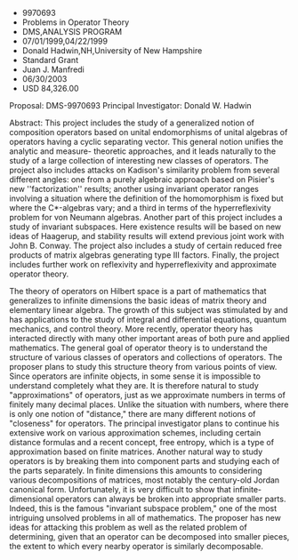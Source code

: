 
* 9970693
* Problems in Operator Theory
* DMS,ANALYSIS PROGRAM
* 07/01/1999,04/22/1999
* Donald Hadwin,NH,University of New Hampshire
* Standard Grant
* Juan J. Manfredi
* 06/30/2003
* USD 84,326.00

Proposal: DMS-9970693 Principal Investigator: Donald W. Hadwin

Abstract: This project includes the study of a generalized notion of composition
operators based on unital endomorphisms of unital algebras of operators having a
cyclic separating vector. This general notion unifies the analytic and measure-
theoretic approaches, and it leads naturally to the study of a large collection
of interesting new classes of operators. The project also includes attacks on
Kadison's similarity problem from several different angles: one from a purely
algebraic approach based on Pisier's new ''factorization'' results; another
using invariant operator ranges involving a situation where the definition of
the homomorphism is fixed but where the C*-algebras vary; and a third in terms
of the hyperreflexivity problem for von Neumann algebras. Another part of this
project includes a study of invariant subspaces. Here existence results will be
based on new ideas of Haagerup, and stability results will extend previous joint
work with John B. Conway. The project also includes a study of certain reduced
free products of matrix algebras generating type III factors. Finally, the
project includes further work on reflexivity and hyperreflexivity and
approximate operator theory.

The theory of operators on Hilbert space is a part of mathematics that
generalizes to infinite dimensions the basic ideas of matrix theory and
elementary linear algebra. The growth of this subject was stimulated by and has
applications to the study of integral and differential equations, quantum
mechanics, and control theory. More recently, operator theory has interacted
directly with many other important areas of both pure and applied mathematics.
The general goal of operator theory is to understand the structure of various
classes of operators and collections of operators. The proposer plans to study
this structure theory from various points of view. Since operators are infinite
objects, in some sense it is impossible to understand completely what they are.
It is therefore natural to study "approximations" of operators, just as we
approximate numbers in terms of finitely many decimal places. Unlike the
situation with numbers, where there is only one notion of "distance," there are
many different notions of "closeness" for operators. The principal investigator
plans to continue his extensive work on various approximation schemes, including
certain distance formulas and a recent concept, free entropy, which is a type of
approximation based on finite matrices. Another natural way to study operators
is by breaking them into component parts and studying each of the parts
separately. In finite dimensions this amounts to considering various
decompositions of matrices, most notably the century-old Jordan canonical form.
Unfortunately, it is very difficult to show that infinite-dimensional operators
can always be broken into appropriate smaller parts. Indeed, this is the famous
"invariant subspace problem," one of the most intriguing unsolved problems in
all of mathematics. The proposer has new ideas for attacking this problem as
well as the related problem of determining, given that an operator can be
decomposed into smaller pieces, the extent to which every nearby operator is
similarly decomposable.
